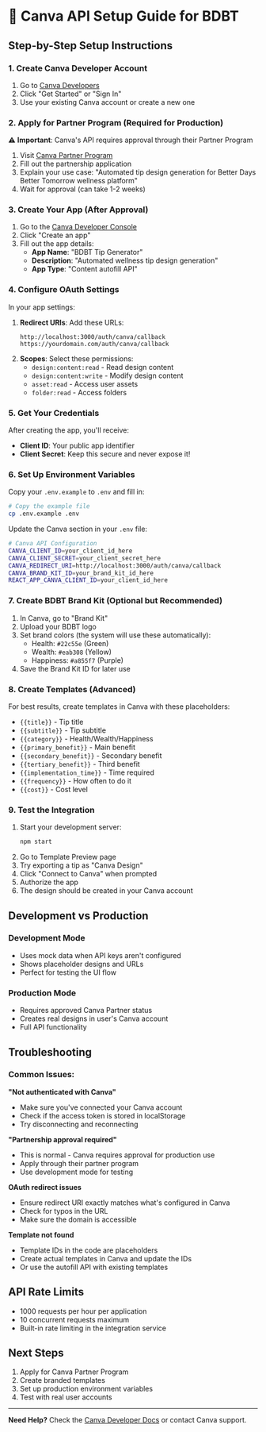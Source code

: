 # 🎨 Canva API Setup Guide for BDBT

## Step-by-Step Setup Instructions

### 1. Create Canva Developer Account
1. Go to [Canva Developers](https://www.canva.com/developers/)
2. Click "Get Started" or "Sign In" 
3. Use your existing Canva account or create a new one

### 2. Apply for Partner Program (Required for Production)
⚠️ **Important**: Canva's API requires approval through their Partner Program
1. Visit [Canva Partner Program](https://www.canva.com/developers/partnerships/)
2. Fill out the partnership application
3. Explain your use case: "Automated tip design generation for Better Days Better Tomorrow wellness platform"
4. Wait for approval (can take 1-2 weeks)

### 3. Create Your App (After Approval)
1. Go to the [Canva Developer Console](https://www.canva.com/developers/apps)
2. Click "Create an app"
3. Fill out the app details:
   - **App Name**: "BDBT Tip Generator"
   - **Description**: "Automated wellness tip design generation"
   - **App Type**: "Content autofill API"

### 4. Configure OAuth Settings
In your app settings:
1. **Redirect URIs**: Add these URLs:
   ```
   http://localhost:3000/auth/canva/callback
   https://yourdomain.com/auth/canva/callback
   ```
2. **Scopes**: Select these permissions:
   - `design:content:read` - Read design content
   - `design:content:write` - Modify design content
   - `asset:read` - Access user assets
   - `folder:read` - Access folders

### 5. Get Your Credentials
After creating the app, you'll receive:
- **Client ID**: Your public app identifier
- **Client Secret**: Keep this secure and never expose it!

### 6. Set Up Environment Variables

Copy your `.env.example` to `.env` and fill in:

```bash
# Copy the example file
cp .env.example .env
```

Update the Canva section in your `.env` file:
```bash
# Canva API Configuration
CANVA_CLIENT_ID=your_client_id_here
CANVA_CLIENT_SECRET=your_client_secret_here
CANVA_REDIRECT_URI=http://localhost:3000/auth/canva/callback
CANVA_BRAND_KIT_ID=your_brand_kit_id_here
REACT_APP_CANVA_CLIENT_ID=your_client_id_here
```

### 7. Create BDBT Brand Kit (Optional but Recommended)
1. In Canva, go to "Brand Kit"
2. Upload your BDBT logo
3. Set brand colors (the system will use these automatically):
   - Health: `#22c55e` (Green)
   - Wealth: `#eab308` (Yellow)
   - Happiness: `#a855f7` (Purple)
4. Save the Brand Kit ID for later use

### 8. Create Templates (Advanced)
For best results, create templates in Canva with these placeholders:
- `{{title}}` - Tip title
- `{{subtitle}}` - Tip subtitle  
- `{{category}}` - Health/Wealth/Happiness
- `{{primary_benefit}}` - Main benefit
- `{{secondary_benefit}}` - Secondary benefit
- `{{tertiary_benefit}}` - Third benefit
- `{{implementation_time}}` - Time required
- `{{frequency}}` - How often to do it
- `{{cost}}` - Cost level

### 9. Test the Integration
1. Start your development server:
   ```bash
   npm start
   ```
2. Go to Template Preview page
3. Try exporting a tip as "Canva Design"
4. Click "Connect to Canva" when prompted
5. Authorize the app
6. The design should be created in your Canva account

## Development vs Production

### Development Mode
- Uses mock data when API keys aren't configured
- Shows placeholder designs and URLs
- Perfect for testing the UI flow

### Production Mode  
- Requires approved Canva Partner status
- Creates real designs in user's Canva account
- Full API functionality

## Troubleshooting

### Common Issues:

**"Not authenticated with Canva"**
- Make sure you've connected your Canva account
- Check if the access token is stored in localStorage
- Try disconnecting and reconnecting

**"Partnership approval required"**
- This is normal - Canva requires approval for production use
- Apply through their partner program
- Use development mode for testing

**OAuth redirect issues**
- Ensure redirect URI exactly matches what's configured in Canva
- Check for typos in the URL
- Make sure the domain is accessible

**Template not found**
- Template IDs in the code are placeholders
- Create actual templates in Canva and update the IDs
- Or use the autofill API with existing templates

## API Rate Limits
- 1000 requests per hour per application
- 10 concurrent requests maximum
- Built-in rate limiting in the integration service

## Next Steps
1. Apply for Canva Partner Program
2. Create branded templates
3. Set up production environment variables
4. Test with real user accounts

---

**Need Help?** Check the [Canva Developer Docs](https://developers.canva.com/docs/api/) or contact Canva support.
